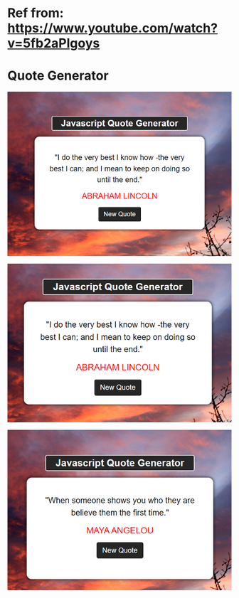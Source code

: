 # Ref from: https://www.youtube.com/watch?v=5fb2aPlgoys
# Quote Generator

![picture 0](images/932ec507f968a122d5045037ebe6cd51229d7187712bb4f7e403ba93012de599.png)  

![picture 1](images/8c4a98bd988399990a49de7ed00fac78ea3772495da81eec32758f4591049de6.png)  

![picture 2](images/fd2ea4db81078d482c91c329fafb874b028198fb04f9cd170160462cd90732e9.png)  

